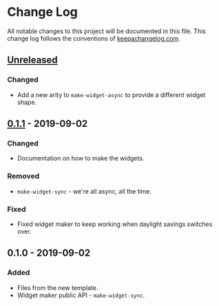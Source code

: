 # Change Log
All notable changes to this project will be documented in this file. This change log follows the conventions of [keepachangelog.com](http://keepachangelog.com/).

## [Unreleased]
### Changed
- Add a new arity to `make-widget-async` to provide a different widget shape.

## [0.1.1] - 2019-09-02
### Changed
- Documentation on how to make the widgets.

### Removed
- `make-widget-sync` - we're all async, all the time.

### Fixed
- Fixed widget maker to keep working when daylight savings switches over.

## 0.1.0 - 2019-09-02
### Added
- Files from the new template.
- Widget maker public API - `make-widget-sync`.

[Unreleased]: https://github.com/your-name/enutrof-chest/compare/0.1.1...HEAD
[0.1.1]: https://github.com/your-name/enutrof-chest/compare/0.1.0...0.1.1

